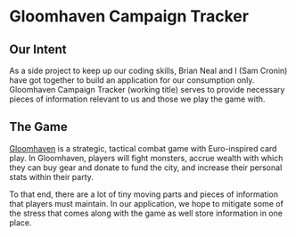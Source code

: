 # Gloomhaven Campaign Tracker

## Our Intent
As a side project to keep up our coding skills, Brian Neal and I (Sam Cronin) have got together to build an application for our consumption only. Gloomhaven Campaign Tracker (working title) serves to provide necessary pieces of information relevant to us and those we play the game with.

## The Game
[Gloomhaven](http://www.cephalofair.com/gloomhaven) is a strategic, tactical combat game with Euro-inspired card play. In Gloomhaven, players will fight monsters, accrue wealth with which they can buy gear and donate to fund the city, and increase their personal stats within their party. 

To that end, there are a lot of tiny moving parts and pieces of information that players must maintain. In our application, we hope to mitigate some of the stress that comes along with the game as well store information in one place.
